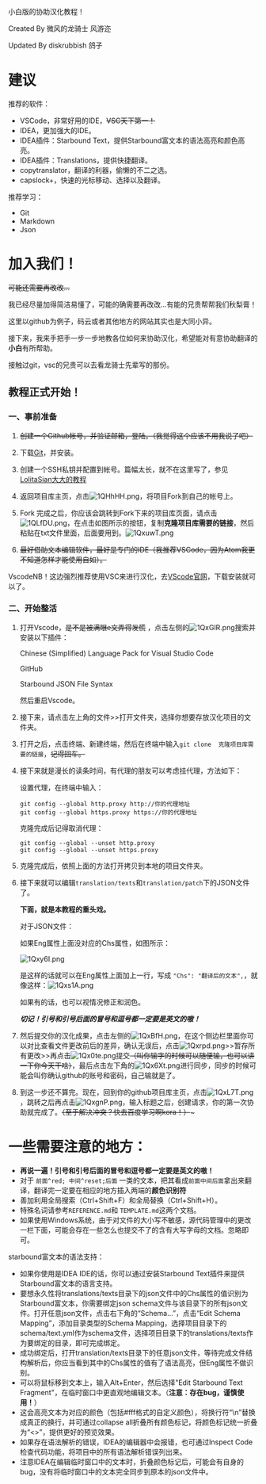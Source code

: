 小白版的协助汉化教程！

Created By 微风的龙骑士 风游迩

Updated By diskrubbish 鸽子

# 建议

推荐的软件：

* VSCode，非常好用的IDE，~~VSC天下第一！~~
* IDEA，更加强大的IDE。
* IDEA插件：Starbound Text，提供Starbound富文本的语法高亮和颜色高亮。
* IDEA插件：Translations，提供快捷翻译。
* copytranslator，翻译的利器，偷懒的不二之选。
* capslock+，快速的光标移动、选择以及翻译。

推荐学习：

* Git
* Markdown
* Json

# 加入我们！

~~可能还需要再改改...~~

我已经尽量加得简洁易懂了，可能的确需要再改改...有能的兄贵帮帮我们秋梨膏！

这里以github为例子，码云或者其他地方的网站其实也是大同小异。

接下来，我来手把手一步一步地教各位如何来协助汉化，希望能对有意协助翻译的**小白**有所帮助。

接触过git，vsc的兄贵可以去看龙骑士先辈写的那份。

## 教程正式开始！

### 一、事前准备

1. ~~创建一个Github帐号，并验证邮箱，登陆。（我觉得这个应该不用我说了吧）~~

2. 下载[Git](https://git-scm.com/downloads)，并安装。

3. 创建一个SSH私钥并配置到帐号。篇幅太长，就不在这里写了，参见[LolitaSian大大的教程](https://blog.csdn.net/qq_36667170/article/details/79094257)

4. 返回项目库主页，点击![1QHhHH.png](https://s2.ax1x.com/2020/01/29/1QHhHH.png)，将项目Fork到自己的帐号上。

5. Fork 完成之后，你应该会跳转到Fork下来的项目库页面，请点击![1QLfDU.png](https://s2.ax1x.com/2020/01/29/1QLfDU.png)，在点击如图所示的按钮，复制**克隆项目库需要的链接**，然后粘贴在txt文件里面，后面要用到。![1QxuwT.png](https://s2.ax1x.com/2020/01/29/1QxuwT.png)

6. ~~最好借助文本编辑软件，最好是专门的IDE（我推荐VSCode，因为Atom我更不知道怎样才能使用自如）。~~

VscodeNB！这边强烈推荐使用VSC来进行汉化，去[VScode官网](https://code.visualstudio.com/)，下载安装就可以了。

### 二、开始整活

1. 打开Vscode，~~是不是被满眼e文弄得发慌~~ ，点击左侧的![1QxGlR.png](https://s2.ax1x.com/2020/01/29/1QxGlR.png)搜索并安装以下插件：

   Chinese (Simplified) Language Pack for Visual Studio Code

   GitHub

   Starbound JSON File Syntax

   然后重启Vscode。

2. 接下来，请点击左上角的文件>>打开文件夹，选择你想要存放汉化项目的文件夹。

3. 打开之后，点击终端、新建终端，然后在终端中输入`git clone  克隆项目库需要的链接`，~~记得回车。~~

4. 接下来就是漫长的读条时间，有代理的朋友可以考虑挂代理，方法如下：

   设置代理，在终端中输入：

   ```
   git config --global http.proxy http://你的代理地址
   git config --global https.proxy https://你的代理地址
   ```

   克隆完成后记得取消代理：

   ```
   git config --global --unset http.proxy
   git config --global --unset https.proxy
   ```

5. 克隆完成后，依照上面的方法打开拷贝到本地的项目文件夹。

6. 接下来就可以编辑`translation/texts`和`translation/patch`下的JSON文件了。

   **下面，就是本教程的重头戏。**

   对于JSON文件：

   如果Eng属性上面没对应的Chs属性，如图所示：

   ![1Qxy6I.png](https://s2.ax1x.com/2020/01/30/1Qxy6I.png)

   是这样的话就可以在Eng属性上面加上一行，写成 `"Chs": "翻译后的文本",`，就像这样：![1Qxs1A.png](https://s2.ax1x.com/2020/01/30/1Qxs1A.png)

   如果有的话，也可以视情况修正和润色。

   ***切记！引号和引号后面的冒号和逗号都一定要是英文的嗷！***

7. 然后提交你的汉化成果，点击左侧的![1QxBfH.png](https://s2.ax1x.com/2020/01/30/1QxBfH.png)，在这个侧边栏里面你可以对比查看文件更改前后的差异，确认无误后，点击![1Qxrpd.png](https://s2.ax1x.com/2020/01/30/1Qxrpd.png)>>暂存所有更改>>再点击![1Qx0te.png](https://s2.ax1x.com/2020/01/30/1Qx0te.png)提交~~（叫你输字的时候可以随便输，也可以讲一下你今天干啥）~~，最后点击左下角的![1Qx6Xt.png](https://s2.ax1x.com/2020/01/30/1Qx6Xt.png)进行同步，同步的时候可能会叫你确认github的账号和密码，自己输就是了。

8. 到这一步还不算完。现在，回到你的github项目库主页，点击![1QxL7T.png](https://s2.ax1x.com/2020/01/30/1QxL7T.png)，跳转之后再点击![1QxgnP.png](https://s2.ax1x.com/2020/01/30/1QxgnP.png)，输入标题之后，创建请求，你的第一次协助就完成了。~~（至于解决冲突？快去百度学习啊kora！）~~~

# 一些需要注意的地方：

* **再说一遍！引号和引号后面的冒号和逗号都一定要是英文的嗷！**
* 对于 `前面^red; 中间^reset;后面` 一类的文本，把其看成`前面中间后面`拿出来翻译，翻译完一定要在相应的地方插入两端的**颜色识别符**
* 善加利用全局搜索（Ctrl+Shift+F）和全局替换（Ctrl+Shift+H）。
* 特殊名词请参考`REFERENCE.md`和 `TEMPLATE.md`这两个文档。
* 如果使用Windows系统，由于对文件的大小写不敏感，源代码管理中的更改一栏下面，可能会存在一些怎么也提交不了的含有大写字母的文档。忽略即可。

starbound富文本的语法支持：

* 如果你使用是IDEA IDE的话，你可以通过安装Starbound Text插件来提供Starbound富文本的语言支持。
* 要想永久性将translations/texts目录下的json文件中的Chs属性的值识别为Starbound富文本，你需要绑定json schema文件与该目录下的所有json文件。打开任意json文件，点击右下角的“Schema...”，点击“Edit Schema Mapping”，添加目录类型的Schema Mapping，选择项目目录下的schema/text.yml作为schema文件，选择项目目录下的translations/texts作为要绑定的目录，即可完成绑定。
* 成功绑定后，打开translation/texts目录下的任意json文件，等待完成文件结构解析后，你应当看到其中的Chs属性的值有了语法高亮，但Eng属性不做识别。
* 可以将鼠标移到文本上，输入Alt+Enter，然后选择"Edit Starbound Text Fragment"，在临时窗口中更直观地编辑文本。（**注意：存在bug，谨慎使用！**）
* 这会高亮文本为对应的颜色（包括#fff格式的自定义颜色），将换行符“\n”替换成真正的换行，并可通过collapse all折叠所有颜色标记，将颜色标记统一折叠为“<>”，提供更好的预览效果。
* 如果存在语法解析的错误，IDEA的编辑器中会报错，也可通过Inspect Code检查代码功能，将项目中的所有语法解析错误列出来。
* 注意IDEA在编辑临时窗口中的文本时，折叠颜色标记后，可能会有自身的bug，没有将临时窗口中的文本完全同步到原本的json文件中。

